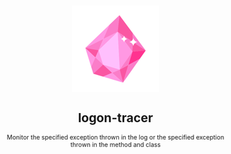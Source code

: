 <p align="center">
<img src="./logo.svg" height="200">
</p>

<h1 align="center">
logon-tracer
</h1>
<p align="center">
Monitor the specified exception thrown in the log or the specified exception thrown in the method and class
<p>
<!--
<div align="center">
  <a href="https://vitest.dev/">Documentation</a> —
  <a href="https://vitest.dev/guide">Getting Started Guide</a> —
  <a href="https://vitest.dev/guide/why">Why a new test runner</a>
</div>
-->
